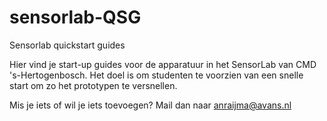 # sensorlab-QSG
Sensorlab quickstart guides

Hier vind je start-up guides voor de apparatuur in het SensorLab van CMD 's-Hertogenbosch. Het doel is om studenten te voorzien van een snelle start om zo het prototypen te versnellen.

Mis je iets of wil je iets toevoegen?
Mail dan naar anraijma@avans.nl
